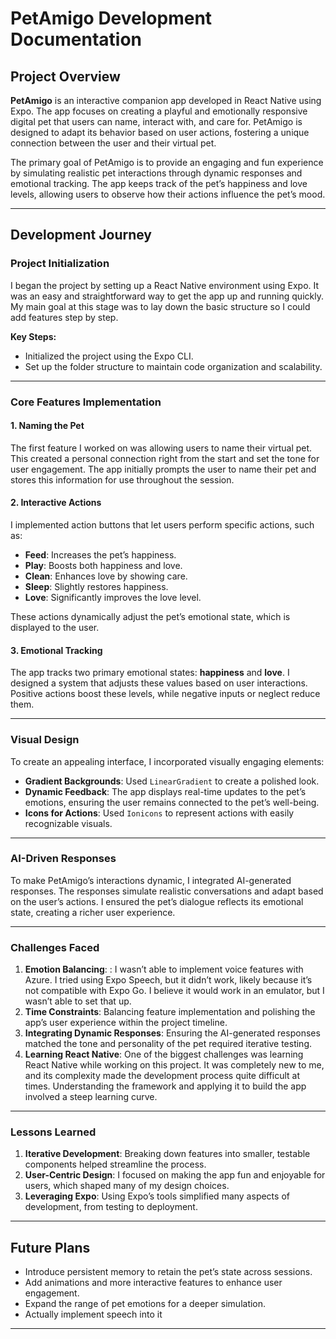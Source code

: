 # PetAmigo Development Documentation

## Project Overview
**PetAmigo** is an interactive companion app developed in React Native using Expo. The app focuses on creating a playful and emotionally responsive digital pet that users can name, interact with, and care for. PetAmigo is designed to adapt its behavior based on user actions, fostering a unique connection between the user and their virtual pet.

The primary goal of PetAmigo is to provide an engaging and fun experience by simulating realistic pet interactions through dynamic responses and emotional tracking. The app keeps track of the pet’s happiness and love levels, allowing users to observe how their actions influence the pet’s mood.

---

## Development Journey

### **Project Initialization**
I began the project by setting up a React Native environment using Expo. It was an easy and straightforward way to get the app up and running quickly. My main goal at this stage was to lay down the basic structure so I could add features step by step.

**Key Steps:**
- Initialized the project using the Expo CLI.
- Set up the folder structure to maintain code organization and scalability.

---

### **Core Features Implementation**

#### 1. **Naming the Pet**
The first feature I worked on was allowing users to name their virtual pet. This created a personal connection right from the start and set the tone for user engagement. The app initially prompts the user to name their pet and stores this information for use throughout the session.

#### 2. **Interactive Actions**
I implemented action buttons that let users perform specific actions, such as:
- **Feed**: Increases the pet’s happiness.
- **Play**: Boosts both happiness and love.
- **Clean**: Enhances love by showing care.
- **Sleep**: Slightly restores happiness.
- **Love**: Significantly improves the love level.

These actions dynamically adjust the pet’s emotional state, which is displayed to the user.

#### 3. **Emotional Tracking**
The app tracks two primary emotional states: **happiness** and **love**. I designed a system that adjusts these values based on user interactions. Positive actions boost these levels, while negative inputs or neglect reduce them.

---

### **Visual Design**
To create an appealing interface, I incorporated visually engaging elements:
- **Gradient Backgrounds**: Used `LinearGradient` to create a polished look.
- **Dynamic Feedback**: The app displays real-time updates to the pet’s emotions, ensuring the user remains connected to the pet’s well-being.
- **Icons for Actions**: Used `Ionicons` to represent actions with easily recognizable visuals.

---

### **AI-Driven Responses**
To make PetAmigo’s interactions dynamic, I integrated AI-generated responses. The responses simulate realistic conversations and adapt based on the user’s actions. I ensured the pet’s dialogue reflects its emotional state, creating a richer user experience.

---

### **Challenges Faced**
1. **Emotion Balancing**: : I wasn’t able to implement voice features with Azure. I tried using Expo Speech, but it didn’t work, likely because it’s not compatible with Expo Go. I believe it would work in an emulator, but I wasn’t able to set that up.
2. **Time Constraints**: Balancing feature implementation and polishing the app’s user experience within the project timeline.
3. **Integrating Dynamic Responses**: Ensuring the AI-generated responses matched the tone and personality of the pet required iterative testing.
4. **Learning React Native**: One of the biggest challenges was learning React Native while working on this project. It was completely new to me, and its complexity made the development process quite difficult at times. Understanding the framework and applying it to build the app involved a steep learning curve.

---

### **Lessons Learned**
1. **Iterative Development**: Breaking down features into smaller, testable components helped streamline the process.
2. **User-Centric Design**: I focused on making the app fun and enjoyable for users, which shaped many of my design choices.
3. **Leveraging Expo**: Using Expo’s tools simplified many aspects of development, from testing to deployment.

---

## Future Plans
- Introduce persistent memory to retain the pet’s state across sessions.
- Add animations and more interactive features to enhance user engagement.
- Expand the range of pet emotions for a deeper simulation.
- Actually implement speech into it
---

